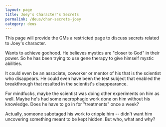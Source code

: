 ```yaml
---
layout: page
title: Joey's Character's Secrets
permalink: /deus/char-secrets-joey
category: deus
---
```

This page will provide the GMs a restricted page to discuss secrets related to Joey's character.

Wants to achieve godhood. He believes mystics are &quot;closer to God&quot; in their power. So he has been trying to use gene therapy to give himself mystic abilities.

It could even be an associate, coworker or mentor of his that is the scientist who disappears. He could even have been the test subject that enabled the breakthrough that resulted in the scientist's disappearance.

For mindfucks, maybe the scientist was doing other experiments on him as well. Maybe he's had some necrophagic work done on him without his knowledge. Does he have to go in for &quot;treatments&quot; once a week?

Actually, someone sabotaged his work to cripple him -- didn't want him uncovering something meant to be kept hidden. But who, what and why?
